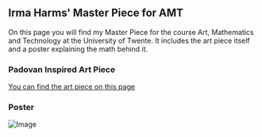## Irma Harms' Master Piece for AMT

On this page you will find my Master Piece for the course Art, Mathematics and Technology at the University of Twente. It includes the art piece itself and a poster explaining the math behind it. 


### Padovan Inspired Art Piece
[You can find the art piece on this page](https://irmaaa97.github.io/AMT_MasterPiece/Padovan/)

### Poster
![Image](src)
